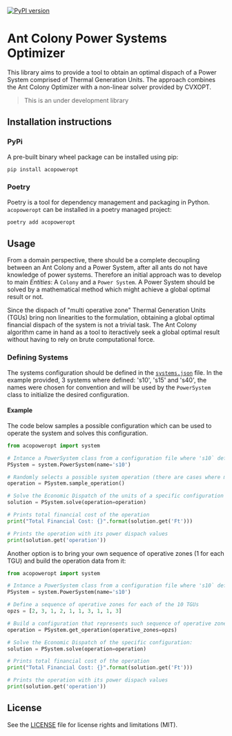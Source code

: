 [![PyPI version](https://badge.fury.io/py/acopoweropt.svg)](https://badge.fury.io/py/acopoweropt)

# Ant Colony Power Systems Optimizer

This library aims to provide a tool to obtain an optimal dispach of a Power System comprised of Thermal Generation Units. The approach combines the Ant Colony Optimizer with a non-linear solver provided by CVXOPT.

> This is an under development library

## Installation instructions

### PyPi
A pre-built binary wheel package can be installed using pip:
```sh
pip install acopoweropt
```

### Poetry
Poetry is a tool for dependency management and packaging in Python. `acopoweropt` can be installed in a poetry managed project:
```sh
poetry add acopoweropt
```

## Usage
From a domain perspective, there should be a complete decoupling between an Ant Colony and a Power System, after all ants do not have knowledge of power systems. Therefore an initial approach was to develop to main _Entities_: A `Colony` and a `Power System`. A Power System should be solved by a mathematical method which might achieve a global optimal result or not.

Since the dispach of "multi operative zone" Thermal Generation Units (TGUs) bring non linearities to the formulation, obtaining a global optimal financial dispach of the system is not a trivial task. The Ant Colony algorithm came in hand as a tool to iteractively seek a global optimal result without having to rely on brute computational force.

### Defining Systems
The systems configuration should be defined in the [`systems.json`](systems.json) file. In the example provided, 3 systems where defined: 's10', 's15' and 's40', the names were chosen for convention and will be used by the `PowerSystem` class to initialize the desired configuration.


#### Example

The code below samples a possible configuration which can be used to operate the system and solves this configuration.

```python
from acopoweropt import system

# Intance a PowerSystem class from a configuration file where 's10` defines a system configuration
PSystem = system.PowerSystem(name='s10')

# Randomly selects a possible system operation (there are cases where more than a single unit can be operated in diferent configurations)
operation = PSystem.sample_operation()

# Solve the Economic Dispatch of the units of a specific configuration of the system, in this case, let's use the previously sampled one:
solution = PSystem.solve(operation=operation)

# Prints total financial cost of the operation
print("Total Financial Cost: {}".format(solution.get('Ft')))

# Prints the operation with its power dispach values
print(solution.get('operation'))
```

Another option is to bring your own sequence of operative zones (1 for each TGU) and build the operation data from it:

```python
from acopoweropt import system

# Intance a PowerSystem class from a configuration file where 's10` defines a system configuration
PSystem = system.PowerSystem(name='s10')

# Define a sequence of operative zones for each of the 10 TGUs
opzs = [2, 3, 1, 2, 1, 1, 3, 1, 1, 3]

# Build a configuration that represents such sequence of operative zones
operation = PSystem.get_operation(operative_zones=opzs)

# Solve the Economic Dispatch of the specific configuration:
solution = PSystem.solve(operation=operation)

# Prints total financial cost of the operation
print("Total Financial Cost: {}".format(solution.get('Ft')))

# Prints the operation with its power dispach values
print(solution.get('operation'))
```



## License

See the [LICENSE](LICENSE.md) file for license rights and limitations (MIT).